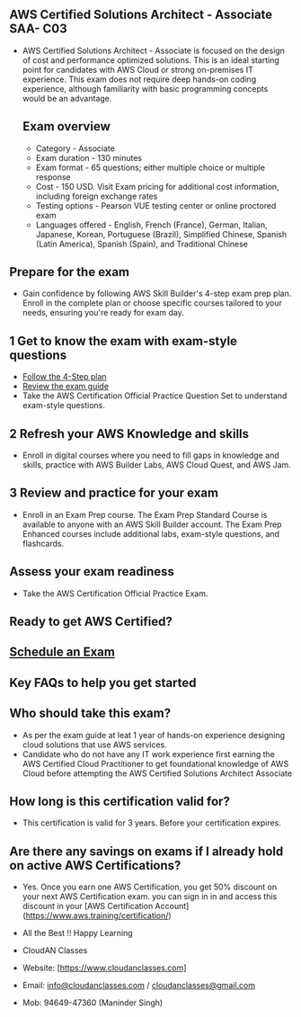 ## AWS Certified Solutions Architect - Associate SAA- C03

- AWS Certified Solutions Architect - Associate is focused on the design of cost and performance optimized solutions. This is an ideal starting point for candidates with AWS Cloud or strong on-premises IT experience. This exam does not 
  require deep hands-on coding experience, although familiarity with basic programming concepts would be an advantage.

  ## Exam overview

   - Category - Associate
   - Exam duration - 130 minutes
   - Exam format - 65 questions; either multiple choice or multiple response
   - Cost - 150 USD. Visit Exam pricing for additional cost information, including foreign exchange rates
   - Testing options - Pearson VUE testing center or online proctored exam
   - Languages offered - English, French (France), German, Italian, Japanese, Korean, Portuguese (Brazil), Simplified Chinese, Spanish (Latin America), Spanish (Spain), and Traditional Chinese


## Prepare for the exam

   - Gain confidence by following AWS Skill Builder's 4-step exam prep plan. Enroll in the complete plan or choose specific courses tailored to your needs, ensuring you're ready for exam day.

## 1 Get to know the exam with exam-style questions

   - [Follow the 4-Step plan](https://skillbuilder.aws/exam-prep/solutions-architect-associate)
   - [Review the exam guide](https://d1.awsstatic.com/training-and-certification/docs-sa-assoc/AWS-Certified-Solutions-Architect-Associate_Exam-Guide.pdf)
   - Take the AWS Certification Official Practice Question Set to understand exam-style questions.

## 2 Refresh your AWS Knowledge and skills

   - Enroll in digital courses where you need to fill gaps in knowledge and skills, practice with AWS Builder Labs, AWS Cloud Quest, and AWS Jam.

## 3 Review and practice for your exam

   - Enroll in an Exam Prep course. The Exam Prep Standard Course is available to anyone with an AWS Skill Builder account. The Exam Prep Enhanced courses include additional labs, exam-style questions, and flashcards.

## Assess your exam readiness

   - Take the AWS Certification Official Practice Exam.


## Ready to get AWS Certified?

## [Schedule an Exam](https://www.aws.training/certification)

## Key FAQs to help you get started

## Who should take this exam?

   - As per the exam guide at leat 1 year of hands-on experience designing cloud solutions that use AWS services.
   - Candidate who do not have any IT work experience first earning the AWS Certified Cloud Practitioner to get foundational knowledge of AWS Cloud before attempting the AWS Certified Solutions Architect Associate

## How long is this certification valid for?

   - This certification is valid for 3 years. Before your certification expires.

## Are there any savings on exams if I already hold on active AWS Certifications?

   - Yes. Once you earn one AWS Certification, you get 50% discount on your next AWS Certification exam. you can sign in in and access this discount in your [AWS Certification Account] (https://www.aws.training/certification/)


   - All the Best !! Happy Learning
   - CloudAN Classes
   - Website: [https://www.cloudanclasses.com]
   - Email: info@cloudanclasses.com / cloudanclasses@gmail.com
   - Mob: 94649-47360 (Maninder Singh)



